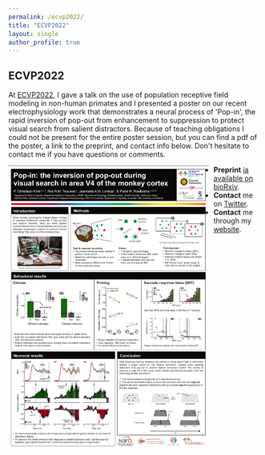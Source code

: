 ```yaml
---
permalink: /ecvp2022/
title: "ECVP2022"
layout: single
author_profile: true
---
```


## ECVP2022
At <a href="https://2022.ecvp.eu/">ECVP2022</a>, I gave a talk on the use of population receptive field modeling in non-human primates 
and I presented a poster on our recent electrophysiology work that demonstrates a neural process of 'Pop-in', the rapid inversion of pop-out 
from enhancement to suppression to protect visual search from salient distractors. Because of teaching obligations I could not be present 
for the entire poster session, but you can find a pdf of the poster, a link to the preprint, and contact info below. Don't hesitate to 
contact me if you have questions or comments.      

[<img alt="ECVP2022" src="/assets/images/ecvp2022_poster_capture.png" style="float:left;width:400px;margin-right:10px;marg-bottom:10px">](https://www.dropbox.com/s/qavs6imqweh7jd5/Klink_poster_ECVP2022.pdf?dl=1)

<ul>
  <li><b>Preprint</b> <a href="https://doi.org/10.1101/2022.06.23.497353">ia available on bioRxiv</a>.</li>
  <li><b>Contact</b> me on <a href="https://twitter.com/chrizklink">Twitter</a>.</li>
  <li><b>Contact</b> me through my <a href="https://pcklink.github.io/index">website</a>.</li>
</ul>
